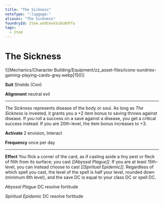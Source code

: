 ```yaml
---
title: "The Sickness"
noteType: ":luggage:"
aliases: "The Sickness"
foundryId: Item.wVOCmvkScDs0OFfu
tags:
  - Item
---
```


# The Sickness
![[Mechanics/Character Building/Equipment/zz_asset-files/icons-sundries-gaming-playing-cards-grey.webp|150]]

**Suit** Shields (Con)

**Alignment** neutral evil

* * *

_The Sickness_ represents disease of the body or soul. As long as _The Sickness_ is invested, it grants you a +2 item bonus to saving throws against disease. If you roll a success on a save against a disease, you get a critical success instead. If you are 20th-level, the item bonus increases to +3.

**Activate** 2 envision, Interact

**Frequency** once per day

* * *

**Effect** You flick a corner of the card, as if casting aside a tiny pest or fleck of filth from its surface; you cast _[[Abyssal Plague]]_. If you are at least 15th-level, you can instead choose to cast _[[Spiritual Epidemic]]_. Regardless of which spell you cast, the level of the spell is half your level, rounded down (minimum 6th level), and the save DC is equal to your class DC or spell DC.

_Abyssal Plague_ DC resolve fortitude

_Spiritual Epidemic_ DC resolve fortitude

